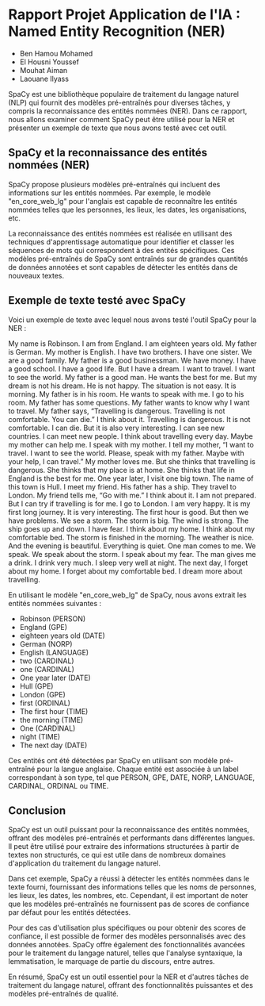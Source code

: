 # Rapport Projet Application de l'IA : Named Entity Recognition (NER)

- Ben Hamou Mohamed
- El Housni Youssef
- Mouhat Aiman
- Laouane Ilyass

SpaCy est une bibliothèque populaire de traitement du langage naturel (NLP) qui fournit des modèles pré-entraînés pour diverses tâches, y compris la reconnaissance des entités nommées (NER). Dans ce rapport, nous allons examiner comment SpaCy peut être utilisé pour la NER et présenter un exemple de texte que nous avons testé avec cet outil.

## SpaCy et la reconnaissance des entités nommées (NER)

SpaCy propose plusieurs modèles pré-entraînés qui incluent des informations sur les entités nommées. Par exemple, le modèle "en_core_web_lg" pour l'anglais est capable de reconnaître les entités nommées telles que les personnes, les lieux, les dates, les organisations, etc.

La reconnaissance des entités nommées est réalisée en utilisant des techniques d'apprentissage automatique pour identifier et classer les séquences de mots qui correspondent à des entités spécifiques. Ces modèles pré-entraînés de SpaCy sont entraînés sur de grandes quantités de données annotées et sont capables de détecter les entités dans de nouveaux textes.

## Exemple de texte testé avec SpaCy

Voici un exemple de texte avec lequel nous avons testé l'outil SpaCy pour la NER :


My name is Robinson. I am from England. I am eighteen years old. My father is German. My mother is English. I have two brothers. I have one sister. We are a good family.
My father is a good businessman. We have money. I have a good school. I have a good life. But I have a dream. I want to travel. I want to see the world.
My father is a good man. He wants the best for me. But my dream is not his dream. He is not happy. The situation is not easy.
It is morning. My father is in his room. He wants to speak with me. I go to his room. My father has some questions. My father wants to know why I want to travel.
My father says, “Travelling is dangerous. Travelling is not comfortable. You can die.”
I think about it. Travelling is dangerous. It is not comfortable. I can die. But it is also very interesting. I can see new countries. I can meet new people.
I think about travelling every day. Maybe my mother can help me.
I speak with my mother. I tell my mother, “I want to travel. I want to see the world. Please, speak with my father. Maybe with your help, I can travel.”
My mother loves me. But she thinks that travelling is dangerous. She thinks that my place is at home. She thinks that life in England is the best for me.
One year later, I visit one big town. The name of this town is Hull.
I meet my friend. His father has a ship. They travel to London. My friend tells me, “Go with me.”
I think about it. I am not prepared. But I can try if travelling is for me.
I go to London. I am very happy. It is my first long journey. It is very interesting. The first hour is good. But then we have problems. We see a storm. The storm is big.
The wind is strong. The ship goes up and down. I have fear. I think about my home. I think about my comfortable bed.
The storm is finished in the morning. The weather is nice. And the evening is beautiful. Everything is quiet.
One man comes to me. We speak. We speak about the storm. I speak about my fear. The man gives me a drink. I drink very much. I sleep very well at night.
The next day, I forget about my home. I forget about my comfortable bed. I dream more about travelling.

En utilisant le modèle "en_core_web_lg" de SpaCy, nous avons extrait les entités nommées suivantes :

- Robinson (PERSON)
- England (GPE)
- eighteen years old (DATE)
- German (NORP)
- English (LANGUAGE)
- two (CARDINAL)
- one (CARDINAL)
- One year later (DATE)
- Hull (GPE)
- London (GPE)
- first (ORDINAL)
- The first hour (TIME)
- the morning (TIME)
- One (CARDINAL)
- night (TIME)
- The next day (DATE)

Ces entités ont été détectées par SpaCy en utilisant son modèle pré-entraîné pour la langue anglaise. Chaque entité est associée à un label correspondant à son type, tel que PERSON, GPE, DATE, NORP, LANGUAGE, CARDINAL, ORDINAL ou TIME.

## Conclusion

SpaCy est un outil puissant pour la reconnaissance des entités nommées, offrant des modèles pré-entraînés et performants dans différentes langues. Il peut être utilisé pour extraire des informations structurées à partir de textes non structurés, ce qui est utile dans de nombreux domaines d'application du traitement du langage naturel.

Dans cet exemple, SpaCy a réussi à détecter les entités nommées dans le texte fourni, fournissant des informations telles que les noms de personnes, les lieux, les dates, les nombres, etc. Cependant, il est important de noter que les modèles pré-entraînés ne fournissent pas de scores de confiance par défaut pour les entités détectées.

Pour des cas d'utilisation plus spécifiques ou pour obtenir des scores de confiance, il est possible de former des modèles personnalisés avec des données annotées. SpaCy offre également des fonctionnalités avancées pour le traitement du langage naturel, telles que l'analyse syntaxique, la lemmatisation, le marquage de partie du discours, entre autres.

En résumé, SpaCy est un outil essentiel pour la NER et d'autres tâches de traitement du langage naturel, offrant des fonctionnalités puissantes et des modèles pré-entraînés de qualité.

